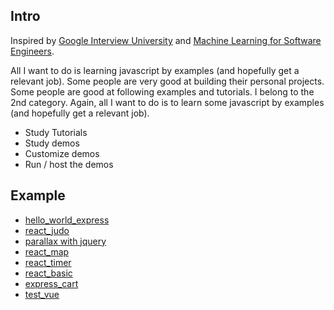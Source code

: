 ## Intro

Inspired by [Google Interview University](https://github.com/jwasham/google-interview-university) and [Machine Learning for Software Engineers](https://github.com/ZuzooVn/machine-learning-for-software-engineers#why-use-it). 

All I want to do is learning javascript by examples (and hopefully get a relevant job). Some people are very good at building their personal projects. Some people are good at following examples and tutorials. I belong to the 2nd category. Again, all I want to do is to learn some javascript by examples (and hopefully get a relevant job).

* Study Tutorials
* Study demos
* Customize demos
* Run / host the demos

## Example

* [hello_world_express](https://github.com/kenpeter/hello_world_express)
* [react_judo](https://github.com/kenpeter/react_judo)
* [parallax with jquery](https://github.com/kenpeter/parallax)
* [react_map](https://github.com/kenpeter/react_map)
* [react_timer](https://github.com/kenpeter/react_timer)
* [react_basic](https://github.com/kenpeter/react_basic)
* [express_cart](https://github.com/kenpeter/express_cart)
* [test_vue](https://github.com/kenpeter/test_vue) 


